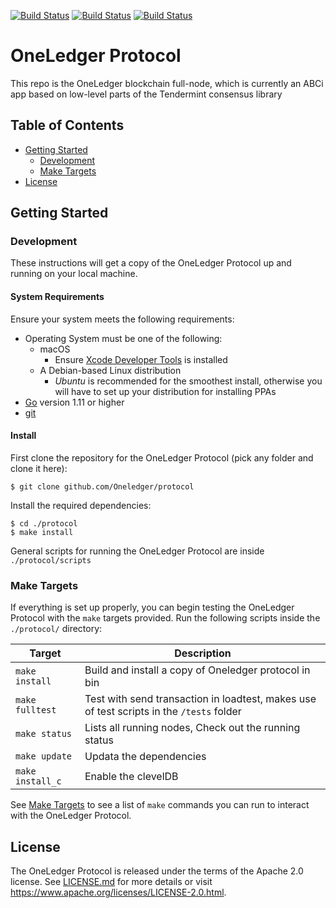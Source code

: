 [![Build Status](https://travis-ci.org/Oneledger/protocol.svg?branch=master)](https://travis-ci.org/Oneledger/protocol)
[![Build Status](https://travis-ci.org/Oneledger/protocol.svg?branch=release)](https://travis-ci.org/Oneledger/protocol)
[![Build Status](https://travis-ci.org/Oneledger/protocol.svg?branch=develop)](https://travis-ci.org/Oneledger/protocol)
# OneLedger Protocol 

This repo is the OneLedger blockchain full-node, which is currently an ABCi app based on low-level parts of the Tendermint consensus library

## Table of Contents

* [Getting Started](#getting-started)
    * [Development](#Development)
    * [Make Targets](#make-targets)
* [License](#license)

## Getting Started

### Development

   These instructions will get a copy of the OneLedger Protocol up and running on your local machine.

#### System Requirements

Ensure your system meets the following requirements:

* Operating System must be one of the following:
  * macOS
    * Ensure [Xcode Developer Tools](https://developer.apple.com/xcode/) is installed
  * A Debian-based Linux distribution
    * *Ubuntu* is recommended for the smoothest install, otherwise you will have to set up your distribution for installing PPAs
* [Go](https://golang.org/) version 1.11 or higher
* [git](https://git-scm.com/)

#### Install

First clone the repository for the OneLedger Protocol (pick any folder and clone it here):

```
$ git clone github.com/Oneledger/protocol
```

Install the required dependencies:

```
$ cd ./protocol
$ make install
```

General scripts for running the OneLedger Protocol are inside `./protocol/scripts`

### Make Targets

If everything is set up properly, you can begin testing the OneLedger Protocol with the `make` targets provided. Run the following scripts inside the `./protocol/` directory:

| Target | Description |
| --- | --- |
| `make install`| Build and install a copy of Oneledger protocol in bin |
| `make fulltest` | Test with send transaction in loadtest, makes use of test scripts in the `/tests` folder |
| `make status` | Lists all running nodes, Check out the running status|
| `make update` | Updata the dependencies |
| `make install_c` | Enable the clevelDB |


See [Make Targets](#make-targets) to see a list of `make` commands you can run to interact with the OneLedger Protocol.


## License

The OneLedger Protocol is released under the terms of the Apache 2.0 license. See [LICENSE.md](LICENSE.md) for more details or visit https://www.apache.org/licenses/LICENSE-2.0.html.
